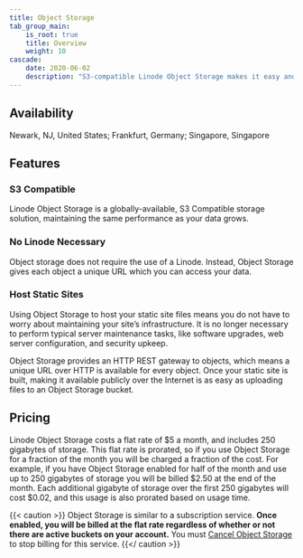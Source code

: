 ```yaml
---
title: Object Storage
tab_group_main:
    is_root: true
    title: Overview
    weight: 10
cascade:
    date: 2020-06-02
    description: "S3-compatible Linode Object Storage makes it easy and more affordable to manage unstructured data such as content assets, as well as sophisticated and data-intensive storage challenges around artificial intelligence and machine learning."
---
```


## Availability

Newark, NJ, United States; Frankfurt, Germany; Singapore, Singapore

## Features

### S3 Compatible

Linode Object Storage is a globally-available, S3 Compatible storage solution, maintaining the same performance as your data grows.

### No Linode Necessary

Object storage does not require the use of a Linode. Instead, Object Storage gives each object a unique URL which you can access your data.

### Host Static Sites

Using Object Storage to host your static site files means you do not have to worry about maintaining your site’s infrastructure. It is no longer necessary to perform typical server maintenance tasks, like software upgrades, web server configuration, and security upkeep.

Object Storage provides an HTTP REST gateway to objects, which means a unique URL over HTTP is available for every object. Once your static site is built, making it available publicly over the Internet is as easy as uploading files to an Object Storage bucket.

## Pricing

Linode Object Storage costs a flat rate of $5 a month, and includes 250 gigabytes of storage. This flat rate is prorated, so if you use Object Storage for a fraction of the month you will be charged a fraction of the cost. For example, if you have Object Storage enabled for half of the month and use up to 250 gigabytes of storage you will be billed $2.50 at the end of the month. Each additional gigabyte of storage over the first 250 gigabytes will cost $0.02, and this usage is also prorated based on usage time.

{{< caution >}}
Object Storage is similar to a subscription service. **Once enabled, you will be billed at the flat rate regardless of whether or not there are active buckets on your account.** You must [Cancel Object Storage](/docs/platform/object-storage/how-to-use-object-storage/#cancel-object-storage) to stop billing for this service.
{{</ caution >}}
